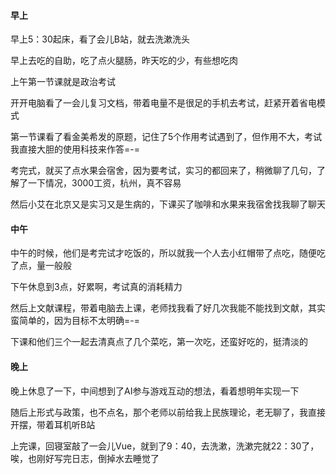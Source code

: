 #### 早上

早上5：30起床，看了会儿B站，就去洗漱洗头

早上去吃的自助，吃了点火腿肠，昨天吃的少，有些想吃肉

上午第一节课就是政治考试

开开电脑看了一会儿复习文档，带着电量不是很足的手机去考试，赶紧开着省电模式

第一节课看了看金美希发的原题，记住了5个作用考试遇到了，但作用不大，考试我直接大胆的使用科技来作答=-=

考完式，就买了点水果会宿舍，因为要考试，实习的都回来了，稍微聊了几句，了解了一下情况，3000工资，杭州，真不容易

然后小艾在北京又是实习又是生病的，下课买了咖啡和水果来我宿舍找我聊了聊天

#### 中午

中午的时候，他们是考完试才吃饭的，所以就我一个人去小红帽带了点吃，随便吃了点，量一般般

下午休息到3点，好累啊，考试真的消耗精力

然后上文献课程，带着电脑去上课，老师找我看了好几次我能不能找到文献，其实蛮简单的，因为目标不太明确=-=

下课和他们三个一起去清真点了几个菜吃，第一次吃，还蛮好吃的，挺清淡的

#### 晚上

晚上休息了一下，中间想到了AI参与游戏互动的想法，看着想明年实现一下

随后上形式与政策，也不点名，那个老师以前给我上民族理论，老无聊了，我直接开摆，带着耳机听B站

上完课，回寝室敲了一会儿Vue，就到了9：40，去洗漱，洗漱完就22：30了，唉，也刚好写完日志，倒掉水去睡觉了